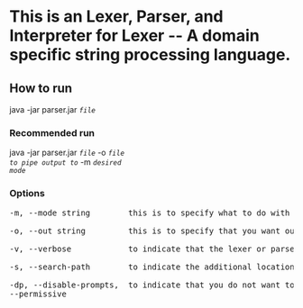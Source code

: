 
# This is an Lexer, Parser, and Interpreter for Lexer -- A domain specific string processing language.

## How to run
java -jar parser.jar <code><var>file</var></code>

### Recommended run
java -jar parser.jar <code><var>file</var></code> -o  <code><var>file to pipe output to</var></code> -m <code><var>desired mode</var></code>

### Options
<pre>
-m, --mode string        this is to specify what to do with the file. valid options are lex,parse, interpret. default is interpret.

-o, --out string         this is to specify that you want output piped (lexing, parsing) to or copied (interpretation) to a file.

-v, --verbose            to indicate that the lexer or parse should share more information about each particular action performed.

-s, --search-path        to indicate the additional locations that should be searched for dependencies

-dp, --disable-prompts,  to indicate that you do not want to be prompted for confirmation.
--permissive
</pre>
